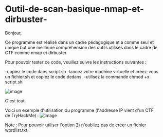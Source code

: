 # Outil-de-scan-basique-nmap-et-dirbuster-

Bonjour, 

Ce programme est réalisé dans un cadre pédagogique et a comme seul et unique but une meilleure compréhension des outils utilisés dans le cadre de CTF comme nmap et dirbuster. 

Pour pouvoir tester ce code, veuillez suivre les instructions suivantes : 

-copiez le code dans script.sh
-lancez votre machine virtuelle et créez-vous un fichier.sh et copiez le code dedans. 
-utilisez la commande chmod +x script.sh 

![image](https://github.com/ZZhenqiu/Outil-de-scan-basique-nmap-et-dirbuster-/assets/141430165/fb916d4e-8776-4049-99a1-c9121899df78)

C'est tout. 

Voici un exemple d'utilisation du programme (l'addresse IP vient d'un CTF de TryHackMe) : 
![image](https://github.com/ZZhenqiu/Outil-de-scan-basique-nmap-et-dirbuster-/assets/141430165/c3c97807-9f3b-4b3d-bdbc-e8eb9ebf7b20)









Note : Pour pouvoir utiliser l'option 2) n'oubliez pas de créer un fichier wordlist.txt. 
